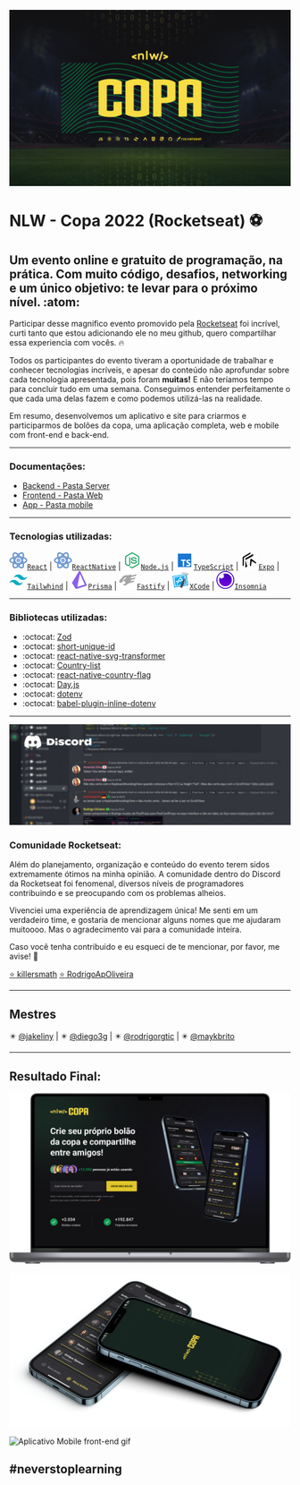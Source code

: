 ![Banner do evento NLW](assets/banner-top.png)

# NLW - Copa 2022 (Rocketseat) ⚽️

## Um evento online e gratuito de programação, na prática. Com muito código, desafios, networking e um único objetivo: te levar para o próximo nível. :atom:

Participar desse magnifico evento promovido pela [Rocketseat](https://github.com/Rocketseat) foi incrível, curti tanto que estou adicionando ele no meu github, quero compartilhar essa experiencia com vocês. :fire:

Todos os participantes do evento tiveram a oportunidade de trabalhar e conhecer tecnologias incríveis, e apesar do conteúdo não aprofundar sobre cada tecnologia apresentada, pois foram **muitas!** E não teríamos tempo para concluir tudo em uma semana. Conseguimos entender perfeitamente o que cada uma delas fazem e como podemos utilizá-las na realidade.

Em resumo, desenvolvemos um aplicativo e site para criarmos e participarmos de bolões da copa, uma aplicação completa, web e mobile com front-end e back-end.


---

### Documentações:
- [Backend - Pasta Server]()
- [Frontend - Pasta Web]()
- [App - Pasta mobile]()

---

### Tecnologias utilizadas:

[![React Icons](assets/iReact.svg)`React`](https://github.com/facebook/react/) | [![React Icons](assets/iReact.svg)`ReactNative`](https://github.com/facebook/react-native) | [![Node.js Icons](assets/iNodejs.svg)`Node.js`](https://github.com/nodejs/node) | [![Typescript Icons](assets/iTypescript.svg)`TypeScript`](https://github.com/microsoft/TypeScript) | [![Expo Icons](assets/iExpo.svg)`Expo`](https://github.com/expo/expo) | [![Tailwhind Icons](assets/iTailwind.svg)`Tailwhind`](https://github.com/tailwindlabs/tailwindcss) | [![Prisma Icons](assets/iPrisma.svg)`Prisma`](https://github.com/prisma) | [![Fastify Icons](assets/iFastify.svg)`Fastify`](https://github.com/fastify/fastify) | [![Xcode Icons](assets/iXcode.svg)`XCode`](https://developer.apple.com/xcode/) | [![Insomnia Icons](assets/iInsomnia.svg)`Insomnia`](https://github.com/Kong/insomnia)

---

### Bibliotecas utilizadas:
- :octocat:	[Zod](https://github.com/colinhacks/zod)
- :octocat:	[short-unique-id](https://github.com/simplyhexagonal/short-unique-id)
- :octocat:	[react-native-svg-transformer](https://github.com/kristerkari/react-native-svg-transformer)
- :octocat:	[Country-list](https://github.com/fannarsh/country-list)
- :octocat:	[react-native-country-flag](https://github.com/YannisHofmann/react-native-country-flag)
- :octocat:	[Day.js](https://github.com/iamkun/dayjs/)
- :octocat:	[dotenv](https://github.com/motdotla/dotenv)
- :octocat:	[babel-plugin-inline-dotenv](https://www.npmjs.com/package/babel-plugin-inline-dotenv)

---

![Banner da comunidade no discord](assets/banner-discord.jpg)

### Comunidade Rocketseat:

Além do planejamento, organização e conteúdo do evento terem sidos extremamente ótimos na minha opinião. A comunidade dentro do Discord da Rocketseat foi fenomenal, diversos níveis de programadores contribuindo e se preocupando com os problemas alheios.

Vivenciei uma experiência de aprendizagem única! Me senti em um verdadeiro time, e gostaria de mencionar alguns nomes que me ajudaram muitoooo. Mas o agradecimento vai para a comunidade inteira.

Caso você tenha contribuido e eu esqueci de te mencionar, por favor, me avise! :hand_over_mouth:

[:star: killersmath](https://github.com/killersmath)
[:star: RodrigoApOliveira](https://github.com/rodrigoapoliveira)

---

## Mestres

:eight_pointed_black_star: [@jakeliny](https://github.com/jakeliny) | :eight_pointed_black_star: [@diego3g](https://github.com/diego3g) | :eight_pointed_black_star: [@rodrigorgtic](https://github.com/rodrigorgtic) | :eight_pointed_black_star: [@maykbrito](https://github.com/maykbrito)

---

## Resultado Final:

![Application Web Front-end](assets/application-web.png)

![Application Mobile Front-end](assets/application-mobile.png)

![Aplicativo Mobile front-end gif](https://s1.gifyu.com/images/application_mobile.gif)


## #neverstoplearning